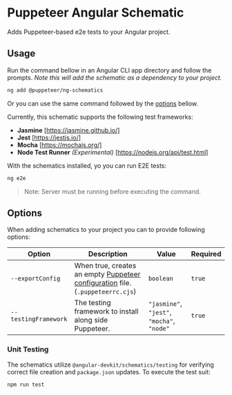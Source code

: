 # Puppeteer Angular Schematic

Adds Puppeteer-based e2e tests to your Angular project.

## Usage

Run the command bellow in an Angular CLI app directory and follow the prompts.
_Note this will add the schematic as a dependency to your project._

```bash
ng add @puppeteer/ng-schematics
```

Or you can use the same command followed by the [options](#options) bellow.

Currently, this schematic supports the following test frameworks:

- **Jasmine** [https://jasmine.github.io/]
- **Jest** [https://jestjs.io/]
- **Mocha** [https://mochajs.org/]
- **Node Test Runner** _(Experimental)_ [https://nodejs.org/api/test.html]

With the schematics installed, yo you can run E2E tests:

```bash
ng e2e
```

> Note: Server must be running before executing the command.

## Options

When adding schematics to your project you can to provide following options:

| Option               | Description                                                                                                             | Value                                      | Required |
| -------------------- | ----------------------------------------------------------------------------------------------------------------------- | ------------------------------------------ | -------- |
| `--exportConfig`     | When true, creates an empty [Puppeteer configuration](https://pptr.dev/guides/configuration) file. (`.puppeteerrc.cjs`) | `boolean`                                  | `true`   |
| `--testingFramework` | The testing framework to install along side Puppeteer.                                                                  | `"jasmine"`, `"jest"`, `"mocha"`, `"node"` | `true`   |

### Unit Testing

The schematics utilize `@angular-devkit/schematics/testing` for verifying correct file creation and `package.json` updates. To execute the test suit:

```bash
npm run test
```
